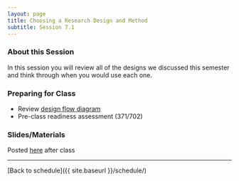 ```yaml
---
layout: page
title: Choosing a Research Design and Method
subtitle: Session 7.1
---
```


### About this Session

In this session you will review all of the designs we discussed this semester and think through when you would use each one.

### Preparing for Class

* Review [design flow diagram](https://drive.google.com/file/d/0Bxn_jkXZ1lxuWkhFcTUzdWVkZ0E/view?usp=sharing)
* Pre-class readiness assessment (371/702)

### Slides/Materials

Posted [here](https://drive.google.com/drive/folders/0Bxn_jkXZ1lxuVklQakF4MjZGSDQ?usp=sharing) after class


* * *

[Back to schedule]({{ site.baseurl }}/schedule/)